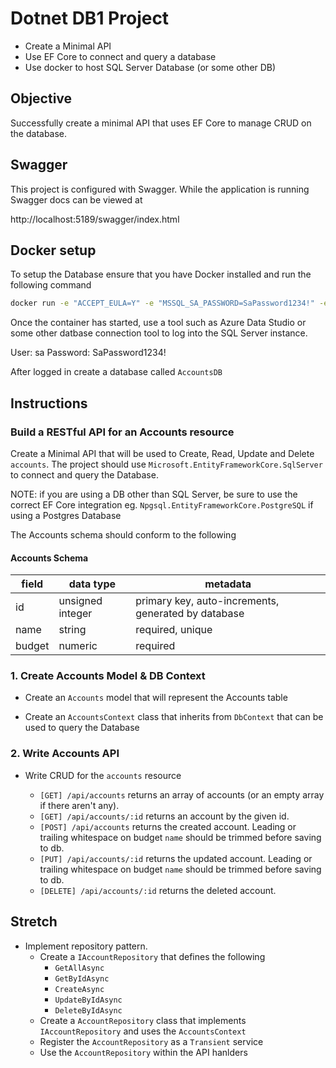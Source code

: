 # Dotnet DB1 Project

- Create a Minimal API
- Use EF Core to connect and query a database
- Use docker to host SQL Server Database (or some other DB)

## Objective

Successfully create a minimal API that uses EF Core to manage CRUD on the database.

## Swagger

This project is configured with Swagger. While the application is running Swagger docs can be viewed at

http://localhost:5189/swagger/index.html

## Docker setup

To setup the Database ensure that you have Docker installed and run the following command
```sh
docker run -e "ACCEPT_EULA=Y" -e "MSSQL_SA_PASSWORD=SaPassword1234!" -e "MSSQL_PID=Express" -p 1433:1433 -d mcr.microsoft.com/mssql/server:2019-latest
```

Once the container has started, use a tool such as Azure Data Studio or some other datbase connection tool to log into the SQL Server instance.

User: sa
Password: SaPassword1234!

After logged in create a database called `AccountsDB`

## Instructions

### Build a RESTful API for an Accounts resource

Create a Minimal API that will be used to Create, Read, Update and Delete `accounts`. The project should use
`Microsoft.EntityFrameworkCore.SqlServer` to connect and query the Database.

NOTE: if you are using a DB other than SQL Server, be sure to use the correct EF Core integration eg. `Npgsql.EntityFrameworkCore.PostgreSQL`
if using a Postgres Database

The Accounts schema should conform to the following

#### Accounts Schema

| field  | data type        | metadata                                            |
| ------ | ---------------- | --------------------------------------------------- |
| id     | unsigned integer | primary key, auto-increments, generated by database |
| name   | string           | required, unique                                    |
| budget | numeric          | required                                            |


### 1. Create Accounts Model & DB Context

- Create an `Accounts` model that will represent the Accounts table

- Create an `AccountsContext` class that inherits from `DbContext` that can be used to query the Database

### 2. Write Accounts API

- Write CRUD for the `accounts` resource

  - `[GET] /api/accounts` returns an array of accounts (or an empty array if there aren't any).
  - `[GET] /api/accounts/:id` returns an account by the given id.
  - `[POST] /api/accounts` returns the created account. Leading or trailing whitespace on budget `name` should be trimmed before saving to db.
  - `[PUT] /api/accounts/:id` returns the updated account. Leading or trailing whitespace on budget `name` should be trimmed before saving to db.
  - `[DELETE] /api/accounts/:id` returns the deleted account.

## Stretch

- Implement repository pattern.  
  - Create a `IAccountRepository` that defines the following
    - `GetAllAsync`
    - `GetByIdAsync`
    - `CreateAsync`
    - `UpdateByIdAsync`
    - `DeleteByIdAsync`
  - Create a `AccountRepository` class that implements `IAccountRepository` and uses the `AccountsContext`
  - Register the `AccountRepository` as a `Transient` service
  - Use the `AccountRepository` within the API hanlders
